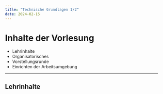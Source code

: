 ```yaml
---
title: "Technische Grundlagen 1/2"
date: 2024-02-15
---
```


# Inhalte der Vorlesung
- Lehrinhalte
- Organisatorisches
- Vorstellungsrunde
- Einrichten der Arbeitsumgebung
-----
## Lehrinhalte
